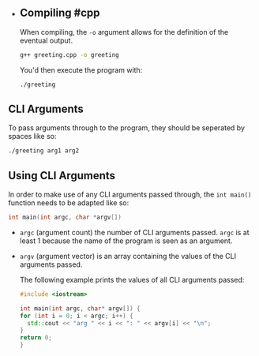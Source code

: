 - ## Compiling #cpp 
  When compiling, the `-o` argument allows for the definition of the eventual output.
  
  ```zsh
  g++ greeting.cpp -o greeting
  ```
  
  You'd then execute the program with:
  ```zsh
  ./greeting
  ```
## CLI Arguments
To pass arguments through to the program, they should be seperated by spaces like so:
```zsh
./greeting arg1 arg2
```
## Using CLI Arguments
In order to make use of any CLI arguments passed through, the `int main()` function needs to be adapted like so:
```cpp
int main(int argc, char *argv[])
```
- `argc` (argument count) the number of CLI arguments passed. `argc` is at least 1 because the name of the program is seen as an argument.
- `argv` (argument vector) is an array containing the values of the CLI arguments passed.
  
  The following example prints the values of all CLI arguments passed:
  ```cpp
  #include <iostream>
  
  int main(int argc, char* argv[]) {
  for (int i = 0; i < argc; i++) {
    std::cout << "arg " << i << ": " << argv[i] << "\n";
  }
  return 0;
  }
  ```
